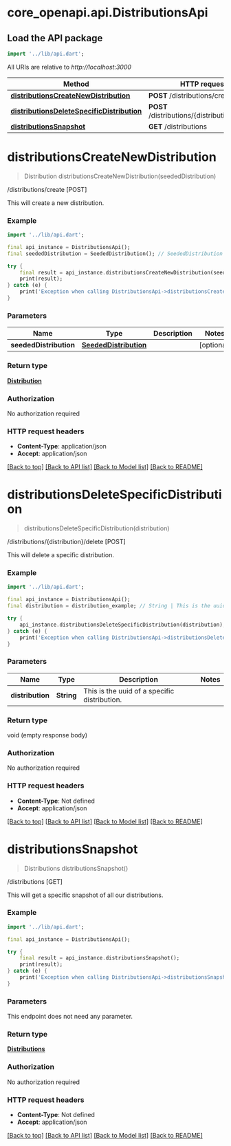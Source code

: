 # core_openapi.api.DistributionsApi

## Load the API package
```dart
import '../lib/api.dart';
```

All URIs are relative to *http://localhost:3000*

Method | HTTP request | Description
------------- | ------------- | -------------
[**distributionsCreateNewDistribution**](DistributionsApi.md#distributionscreatenewdistribution) | **POST** /distributions/create | /distributions/create [POST]
[**distributionsDeleteSpecificDistribution**](DistributionsApi.md#distributionsdeletespecificdistribution) | **POST** /distributions/{distribution}/delete | /distributions/{distribution}/delete [POST]
[**distributionsSnapshot**](DistributionsApi.md#distributionssnapshot) | **GET** /distributions | /distributions [GET]


# **distributionsCreateNewDistribution**
> Distribution distributionsCreateNewDistribution(seededDistribution)

/distributions/create [POST]

This will create a new distribution.

### Example
```dart
import '../lib/api.dart';

final api_instance = DistributionsApi();
final seededDistribution = SeededDistribution(); // SeededDistribution | 

try {
    final result = api_instance.distributionsCreateNewDistribution(seededDistribution);
    print(result);
} catch (e) {
    print('Exception when calling DistributionsApi->distributionsCreateNewDistribution: $e\n');
}
```

### Parameters

Name | Type | Description  | Notes
------------- | ------------- | ------------- | -------------
 **seededDistribution** | [**SeededDistribution**](SeededDistribution.md)|  | [optional] 

### Return type

[**Distribution**](Distribution.md)

### Authorization

No authorization required

### HTTP request headers

 - **Content-Type**: application/json
 - **Accept**: application/json

[[Back to top]](#) [[Back to API list]](../README.md#documentation-for-api-endpoints) [[Back to Model list]](../README.md#documentation-for-models) [[Back to README]](../README.md)

# **distributionsDeleteSpecificDistribution**
> distributionsDeleteSpecificDistribution(distribution)

/distributions/{distribution}/delete [POST]

This will delete a specific distribution.

### Example
```dart
import '../lib/api.dart';

final api_instance = DistributionsApi();
final distribution = distribution_example; // String | This is the uuid of a specific distribution.

try {
    api_instance.distributionsDeleteSpecificDistribution(distribution);
} catch (e) {
    print('Exception when calling DistributionsApi->distributionsDeleteSpecificDistribution: $e\n');
}
```

### Parameters

Name | Type | Description  | Notes
------------- | ------------- | ------------- | -------------
 **distribution** | **String**| This is the uuid of a specific distribution. | 

### Return type

void (empty response body)

### Authorization

No authorization required

### HTTP request headers

 - **Content-Type**: Not defined
 - **Accept**: application/json

[[Back to top]](#) [[Back to API list]](../README.md#documentation-for-api-endpoints) [[Back to Model list]](../README.md#documentation-for-models) [[Back to README]](../README.md)

# **distributionsSnapshot**
> Distributions distributionsSnapshot()

/distributions [GET]

This will get a specific snapshot of all our distributions.

### Example
```dart
import '../lib/api.dart';

final api_instance = DistributionsApi();

try {
    final result = api_instance.distributionsSnapshot();
    print(result);
} catch (e) {
    print('Exception when calling DistributionsApi->distributionsSnapshot: $e\n');
}
```

### Parameters
This endpoint does not need any parameter.

### Return type

[**Distributions**](Distributions.md)

### Authorization

No authorization required

### HTTP request headers

 - **Content-Type**: Not defined
 - **Accept**: application/json

[[Back to top]](#) [[Back to API list]](../README.md#documentation-for-api-endpoints) [[Back to Model list]](../README.md#documentation-for-models) [[Back to README]](../README.md)

